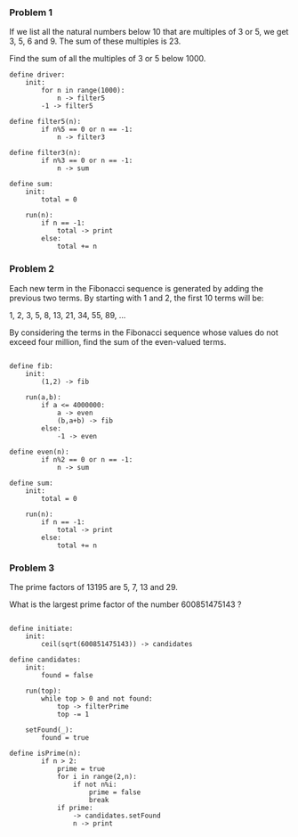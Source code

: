 
### Problem 1

If we list all the natural numbers below 10 that are multiples of 3 or 5, we get 3, 5, 6 and 9. The sum of these multiples is 23.

Find the sum of all the multiples of 3 or 5 below 1000.

```
define driver:
    init:
        for n in range(1000):
            n -> filter5
        -1 -> filter5

define filter5(n):
        if n%5 == 0 or n == -1:
            n -> filter3

define filter3(n):
        if n%3 == 0 or n == -1:
            n -> sum

define sum:
    init:
        total = 0
        
    run(n):
        if n == -1:
            total -> print
        else:
            total += n
```



### Problem 2

Each new term in the Fibonacci sequence is generated by adding the previous two terms. By starting with 1 and 2, the first 10 terms will be:

1, 2, 3, 5, 8, 13, 21, 34, 55, 89, ...

By considering the terms in the Fibonacci sequence whose values do not exceed four million, find the sum of the even-valued terms.

```

define fib:
    init:
        (1,2) -> fib
        
    run(a,b):
        if a <= 4000000:
            a -> even
            (b,a+b) -> fib
        else:
            -1 -> even

define even(n):
        if n%2 == 0 or n == -1:
            n -> sum

define sum:
    init:
        total = 0
        
    run(n):
        if n == -1:
            total -> print
        else:
            total += n

```

### Problem 3

The prime factors of 13195 are 5, 7, 13 and 29.

What is the largest prime factor of the number 600851475143 ?

```

define initiate:
    init:
        ceil(sqrt(600851475143)) -> candidates

define candidates:
    init:
        found = false

    run(top):
        while top > 0 and not found:
            top -> filterPrime
            top -= 1

    setFound(_):
        found = true

define isPrime(n):
        if n > 2:
            prime = true
            for i in range(2,n):
                if not n%i:
                    prime = false
                    break
            if prime:
                -> candidates.setFound
                n -> print

```
